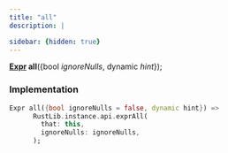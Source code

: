 ```yaml
---
title: "all"
description: |

sidebar: {hidden: true}
---
```

<span class="dart-code"><strong>[Expr] all</strong>({<span class="nobr">bool <i>ignoreNulls</i></span>, <span class="nobr">dynamic <i>hint</i></span>});</span>


### Implementation
```dart
Expr all({bool ignoreNulls = false, dynamic hint}) =>
      RustLib.instance.api.exprAll(
        that: this,
        ignoreNulls: ignoreNulls,
      );
```

[Expr]: /reference/classes/expr/